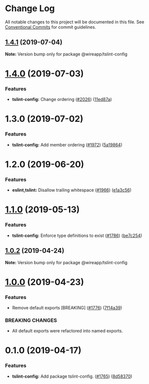 # Change Log

All notable changes to this project will be documented in this file.
See [Conventional Commits](https://conventionalcommits.org) for commit guidelines.

## [1.4.1](https://github.com/wireapp/wire-web-packages/tree/master/packages/tslint-config/compare/@wireapp/tslint-config@1.4.0...@wireapp/tslint-config@1.4.1) (2019-07-04)

**Note:** Version bump only for package @wireapp/tslint-config





# [1.4.0](https://github.com/wireapp/wire-web-packages/tree/master/packages/tslint-config/compare/@wireapp/tslint-config@1.3.0...@wireapp/tslint-config@1.4.0) (2019-07-03)


### Features

* **tslint-config:** Change ordering ([#2026](https://github.com/wireapp/wire-web-packages/tree/master/packages/tslint-config/issues/2026)) ([11ed87a](https://github.com/wireapp/wire-web-packages/tree/master/packages/tslint-config/commit/11ed87a))





# 1.3.0 (2019-07-02)


### Features

* **tslint-config:** Add member ordering ([#1972](https://github.com/wireapp/wire-web-packages/tree/master/packages/tslint-config/issues/1972)) ([5a19864](https://github.com/wireapp/wire-web-packages/tree/master/packages/tslint-config/commit/5a19864))





# 1.2.0 (2019-06-20)


### Features

* **eslint,tslint:** Disallow trailing whitespace ([#1966](https://github.com/wireapp/wire-web-packages/tree/master/packages/tslint-config/issues/1966)) ([e1a3c56](https://github.com/wireapp/wire-web-packages/tree/master/packages/tslint-config/commit/e1a3c56))





# [1.1.0](https://github.com/wireapp/wire-web-packages/tree/master/packages/tslint-config/compare/@wireapp/tslint-config@1.0.2...@wireapp/tslint-config@1.1.0) (2019-05-13)


### Features

* **tslint-config:** Enforce type definitions to exist ([#1786](https://github.com/wireapp/wire-web-packages/tree/master/packages/tslint-config/issues/1786)) ([be7c254](https://github.com/wireapp/wire-web-packages/tree/master/packages/tslint-config/commit/be7c254))





## [1.0.2](https://github.com/wireapp/wire-web-packages/tree/master/packages/tslint-config/compare/@wireapp/tslint-config@1.0.0...@wireapp/tslint-config@1.0.2) (2019-04-24)

**Note:** Version bump only for package @wireapp/tslint-config





# [1.0.0](https://github.com/wireapp/wire-web-packages/tree/master/packages/tslint-config/compare/@wireapp/tslint-config@0.1.0...@wireapp/tslint-config@1.0.0) (2019-04-23)


### Features

* Remove default exports [BREAKING] ([#1776](https://github.com/wireapp/wire-web-packages/tree/master/packages/tslint-config/issues/1776)) ([7f14a39](https://github.com/wireapp/wire-web-packages/tree/master/packages/tslint-config/commit/7f14a39))


### BREAKING CHANGES

* All default exports were refactored into named exports.





# 0.1.0 (2019-04-17)


### Features

* **tslint-config:** Add package tslint-config. ([#1765](https://github.com/wireapp/wire-web-packages/tree/master/packages/tslint-config/issues/1765)) ([8d58370](https://github.com/wireapp/wire-web-packages/tree/master/packages/tslint-config/commit/8d58370))
